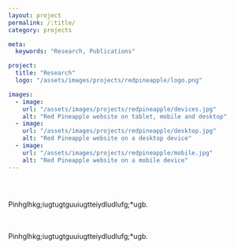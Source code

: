```yaml
---
layout: project
permalink: /:title/
category: projects

meta:
  keywords: "Research, Publications"

project:
  title: "Research"
  logo: "/assets/images/projects/redpineapple/logo.png"

images:
  - image:
    url: "/assets/images/projects/redpineapple/devices.jpg"
    alt: "Red Pineapple website on tablet, mobile and desktop"
  - image:
    url: "/assets/images/projects/redpineapple/desktop.jpg"
    alt: "Red Pineapple website on a desktop device"
  - image:
    url: "/assets/images/projects/redpineapple/mobile.jpg"
    alt: "Red Pineapple website on a mobile device"
---
```

<p style="padding-top:30px">
<p>Pinhglhkg;iugtugtguuiugtteiydludlufg;*ugb.</p>
<br>
<br>
<p<p>Pinhglhkg;iugtugtguuiugtteiydludlufg;*ugb.</p>
